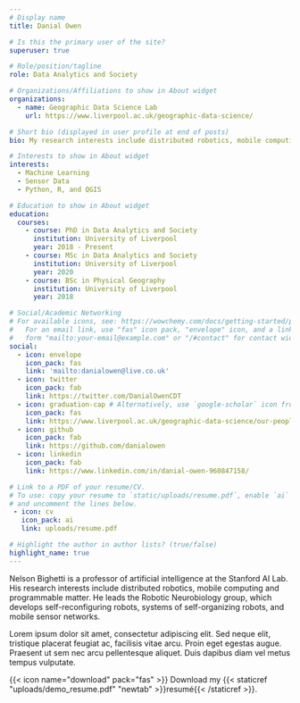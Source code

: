 ```yaml
---
# Display name
title: Danial Owen

# Is this the primary user of the site?
superuser: true

# Role/position/tagline
role: Data Analytics and Society

# Organizations/Affiliations to show in About widget
organizations:
  - name: Geographic Data Science Lab
    url: https://www.liverpool.ac.uk/geographic-data-science/

# Short bio (displayed in user profile at end of posts)
bio: My research interests include distributed robotics, mobile computing and programmable matter.

# Interests to show in About widget
interests:
  - Machine Learning
  - Sensor Data
  - Python, R, and QGIS

# Education to show in About widget
education:
  courses:
    - course: PhD in Data Analytics and Society
      institution: University of Liverpool
      year: 2018 - Present
    - course: MSc in Data Analytics and Society
      institution: University of Liverpool
      year: 2020
    - course: BSc in Physical Geography
      institution: University of Liverpool
      year: 2018

# Social/Academic Networking
# For available icons, see: https://wowchemy.com/docs/getting-started/page-builder/#icons
#   For an email link, use "fas" icon pack, "envelope" icon, and a link in the
#   form "mailto:your-email@example.com" or "/#contact" for contact widget.
social:
  - icon: envelope
    icon_pack: fas
    link: 'mailto:danialowen@live.co.uk'
  - icon: twitter
    icon_pack: fab
    link: https://twitter.com/DanialOwenCDT
  - icon: graduation-cap # Alternatively, use `google-scholar` icon from `ai` icon pack
    icon_pack: fas
    link: https://www.liverpool.ac.uk/geographic-data-science/our-people/
  - icon: github
    icon_pack: fab
    link: https://github.com/danialowen
  - icon: linkedin
    icon_pack: fab
    link: https://www.linkedin.com/in/danial-owen-960847158/

# Link to a PDF of your resume/CV.
# To use: copy your resume to `static/uploads/resume.pdf`, enable `ai` icons in `params.toml`,
# and uncomment the lines below.
 - icon: cv
   icon_pack: ai
   link: uploads/resume.pdf

# Highlight the author in author lists? (true/false)
highlight_name: true
---
```


Nelson Bighetti is a professor of artificial intelligence at the Stanford AI Lab. His research interests include distributed robotics, mobile computing and programmable matter. He leads the Robotic Neurobiology group, which develops self-reconfiguring robots, systems of self-organizing robots, and mobile sensor networks.

Lorem ipsum dolor sit amet, consectetur adipiscing elit. Sed neque elit, tristique placerat feugiat ac, facilisis vitae arcu. Proin eget egestas augue. Praesent ut sem nec arcu pellentesque aliquet. Duis dapibus diam vel metus tempus vulputate.

{{< icon name="download" pack="fas" >}} Download my {{< staticref "uploads/demo_resume.pdf" "newtab" >}}resumé{{< /staticref >}}.
